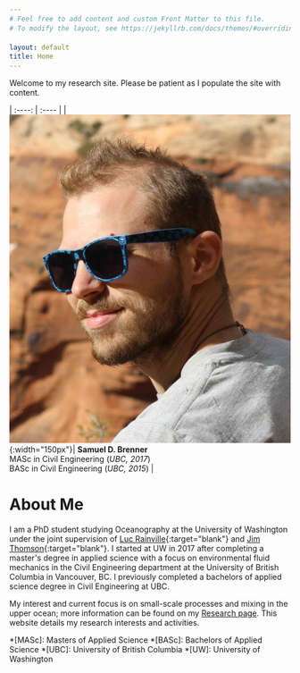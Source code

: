 ```yaml
---
# Feel free to add content and custom Front Matter to this file.
# To modify the layout, see https://jekyllrb.com/docs/themes/#overriding-theme-defaults

layout: default
title: Home
---
```


Welcome to my research site.  Please be patient as I populate the site with content.





| :----: | :---- |
| ![alt text](/assets/profile_pic.png "That's me!"){:width="150px"}| __Samuel D. Brenner__ <br> MASc in Civil Engineering (*UBC, 2017*) <br> BASc in Civil Engineering (*UBC, 2015*) |


# About Me

I am a PhD student studying Oceanography at the University of Washington under the joint supervision of [Luc Rainville](http://apl.uw.edu/people/profile.php?last_name=Rainville&first_name=Luc){:target="blank"} and [Jim Thomson](http://apl.uw.edu/people/profile.php?last_name=Thomson&first_name=Jim){:target="blank"}.  I started at UW in 2017 after completing a master's degree in applied science with a focus on environmental fluid mechanics in the Civil Engineering department at the University of British Columbia in Vancouver, BC.  I previously completed a bachelors of applied science degree in Civil Engineering at UBC.

<!-- Though I was born in Alberta, I primarily grew up in Victoria, BC. After high-school, I worked in the bakery department of a grocery store as a cake decorator before getting a technical diploma in Civil Engineering Technology from Camosun College in 2010.  I spent a few years doing a combination of traveling, and working as an engineering technologist in the fields of construction management and wastewater design.  In 2013 I returned to Camosun College and completed the Civil Engineering Bridge program, which was an upgrading program that allowed me to join UBC's Civil Engineering program as a 3rd year student.   -->

My interest and current focus is on small-scale processes and mixing in the upper ocean; more information can be found on my [Research page](/research/).  This website details my research interests and activities.


*[MASc]: Masters of Applied Science
*[BASc]: Bachelors of Applied Science
*[UBC]: University of British Columbia
*[UW]: University of Washington
